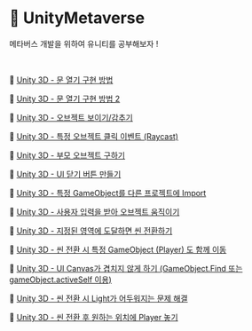 # 🐰 UnityMetaverse
메타버스 개발을 위하여 유니티를 공부해보자 !

<br/>

🥕 [Unity 3D - 문 열기 구현 방법](https://github.com/o3o-ovo3/UnityMetaverse/blob/main/DoorOpen.md)

🥕 [Unity 3D - 문 열기 구현 방법 2](https://github.com/o3o-ovo3/UnityMetaverse/blob/main/DoorOpen2.md)

🥕 [Unity 3D - 오브젝트 보이기/감추기](https://github.com/o3o-ovo3/UnityMetaverse/blob/main/Visible.md)

🥕 [Unity 3D - 특정 오브젝트 클릭 이벤트 (Raycast)](https://github.com/o3o-ovo3/UnityMetaverse/blob/main/Raycast.md)

🥕 [Unity 3D - 부모 오브젝트 구하기](https://github.com/o3o-ovo3/UnityMetaverse/blob/main/Parent.md)

🥕 [Unity 3D - UI 닫기 버튼 만들기](https://github.com/o3o-ovo3/UnityMetaverse/blob/main/Close.md)

🥕 [Unity 3D - 특정 GameObject를 다른 프로젝트에 Import](https://github.com/o3o-ovo3/UnityMetaverse/blob/main/Prefab.md)

🥕 [Unity 3D - 사용자 입력을 받아 오브젝트 움직이기](https://github.com/o3o-ovo3/UnityMetaverse/blob/main/MoveObject.md)

🥕 [Unity 3D - 지정된 영역에 도달하면 씬 전환하기](https://github.com/o3o-ovo3/UnityMetaverse/blob/main/SceneManager.cs)

🥕 [Unity 3D - 씬 전환 시 특정 GameObject (Player) 도 함께 이동](https://github.com/o3o-ovo3/UnityMetaverse/blob/main/DontDestroy.md)

🥕 [Unity 3D - UI Canvas가 겹치지 않게 하기 (GameObject.Find 또는 gameObject.activeSelf 이용)](https://github.com/o3o-ovo3/UnityMetaverse/blob/main/TvOnClick.cs)

🥕 [Unity 3D - 씬 전환 시 Light가 어두워지는 문제 해결](https://github.com/o3o-ovo3/UnityMetaverse/blob/main/Light.cs)

🥕 [Unity 3D - 씬 전환 후 원하는 위치에 Player 놓기](https://github.com/o3o-ovo3/UnityMetaverse/blob/main/TargetPosition.md)
